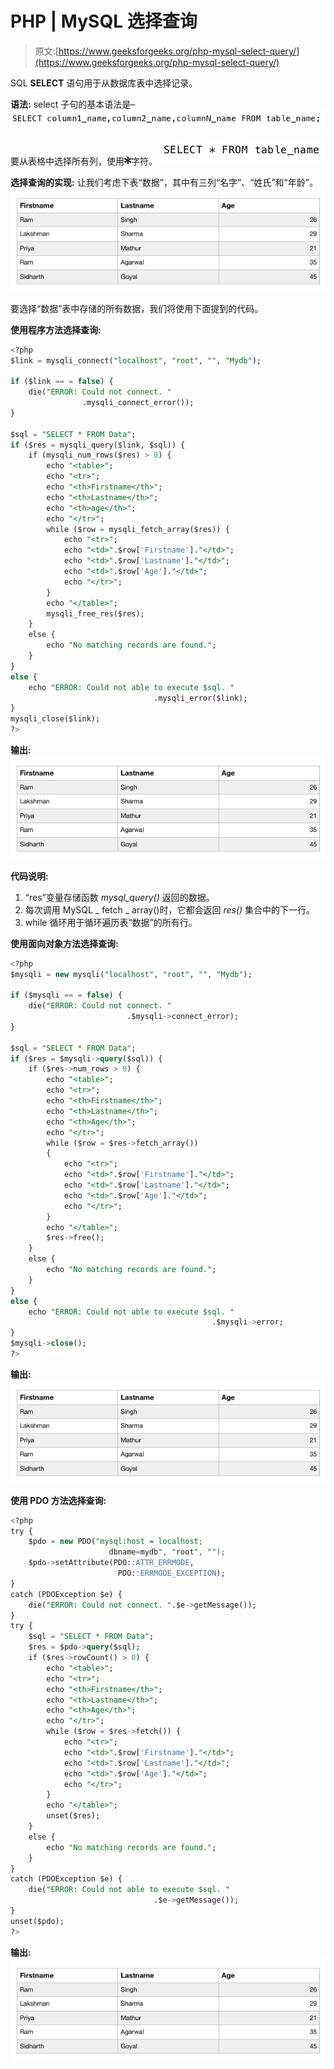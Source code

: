 # PHP | MySQL 选择查询

> 原文:[https://www.geeksforgeeks.org/php-mysql-select-query/](https://www.geeksforgeeks.org/php-mysql-select-query/)

SQL **SELECT** 语句用于从数据库表中选择记录。

**语法:**
select 子句的基本语法是–
![](img/7f783e8d113765078f4f8ad66e296122.png)

要从表格中选择所有列，使用![ * ](img/1a2ddf623f239b7e33fcef58fe0db6d8.png "Rendered by QuickLaTeX.com")字符。
![](img/76509d8aaf3f224ada8e5668cfd9b131.png)

**选择查询的实现:**
让我们考虑下表“数据”，其中有三列“名字”、“姓氏”和“年龄”。
![](img/929bbf0a6c40b114beaa4a4ff2186050.png)

要选择“数据”表中存储的所有数据，我们将使用下面提到的代码。

**使用程序方法选择查询:**

```sql
<?php 
$link = mysqli_connect("localhost", "root", "", "Mydb");

if ($link == = false) {
    die("ERROR: Could not connect. "
                .mysqli_connect_error());
}

$sql = "SELECT * FROM Data";
if ($res = mysqli_query($link, $sql)) {
    if (mysqli_num_rows($res) > 0) {
        echo "<table>";
        echo "<tr>";
        echo "<th>Firstname</th>";
        echo "<th>Lastname</th>";
        echo "<th>age</th>";
        echo "</tr>";
        while ($row = mysqli_fetch_array($res)) {
            echo "<tr>";
            echo "<td>".$row['Firstname']."</td>";
            echo "<td>".$row['Lastname']."</td>";
            echo "<td>".$row['Age']."</td>";
            echo "</tr>";
        }
        echo "</table>";
        mysqli_free_res($res);
    }
    else {
        echo "No matching records are found.";
    }
}
else {
    echo "ERROR: Could not able to execute $sql. "
                                .mysqli_error($link);
}
mysqli_close($link);
?>
```

**输出:**
![](img/929bbf0a6c40b114beaa4a4ff2186050.png)

**代码说明:**

1.  “res”变量存储函数 *mysql_query()* 返回的数据。
2.  每次调用 MySQL _ fetch _ array()时，它都会返回 *res()* 集合中的下一行。
3.  while 循环用于循环遍历表“数据”的所有行。

**使用面向对象方法选择查询:**

```sql
<?php
$mysqli = new mysqli("localhost", "root", "", "Mydb");

if ($mysqli == = false) {
    die("ERROR: Could not connect. "
                          .$mysqli->connect_error);
}

$sql = "SELECT * FROM Data";
if ($res = $mysqli->query($sql)) {
    if ($res->num_rows > 0) {
        echo "<table>";
        echo "<tr>";
        echo "<th>Firstname</th>";
        echo "<th>Lastname</th>";
        echo "<th>Age</th>";
        echo "</tr>";
        while ($row = $res->fetch_array()) 
        {
            echo "<tr>";
            echo "<td>".$row['Firstname']."</td>";
            echo "<td>".$row['Lastname']."</td>";
            echo "<td>".$row['Age']."</td>";
            echo "</tr>";
        }
        echo "</table>";
        $res->free();
    }
    else {
        echo "No matching records are found.";
    }
}
else {
    echo "ERROR: Could not able to execute $sql. "
                                             .$mysqli->error;
}
$mysqli->close();
?>
```

**输出:**
![](img/929bbf0a6c40b114beaa4a4ff2186050.png)

**使用 PDO 方法选择查询:**

```sql
<?php 
try {
    $pdo = new PDO("mysql:host = localhost;
                      dbname=mydb", "root", "");
    $pdo->setAttribute(PDO::ATTR_ERRMODE, 
                        PDO::ERRMODE_EXCEPTION);
}
catch (PDOException $e) {
    die("ERROR: Could not connect. ".$e->getMessage());
}
try {
    $sql = "SELECT * FROM Data";
    $res = $pdo->query($sql);
    if ($res->rowCount() > 0) {
        echo "<table>";
        echo "<tr>";
        echo "<th>Firstname</th>";
        echo "<th>Lastname</th>";
        echo "<th>Age</th>";
        echo "</tr>";
        while ($row = $res->fetch()) {
            echo "<tr>";
            echo "<td>".$row['Firstname']."</td>";
            echo "<td>".$row['Lastname']."</td>";
            echo "<td>".$row['Age']."</td>";
            echo "</tr>";
        }
        echo "</table>";
        unset($res);
    }
    else {
        echo "No matching records are found.";
    }
}
catch (PDOException $e) {
    die("ERROR: Could not able to execute $sql. "
                                .$e->getMessage());
}
unset($pdo);
?>
```

**输出:**
![](img/929bbf0a6c40b114beaa4a4ff2186050.png)